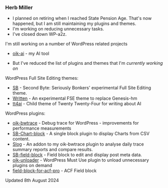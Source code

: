 ### Herb Miller

<!--
**bobbingwide/bobbingwide** is a ✨ _special_ ✨ repository because its `README.md` (this file) appears on your GitHub profile.

Here are some ideas to get you started:

- 🔭 I’m currently working on ...
- 🌱 I’m currently learning ...
- 👯 I’m looking to collaborate on ...
- 🤔 I’m looking for help with ...
- 💬 Ask me about ...
- 📫 How to reach me: ...
- 😄 Pronouns: ...
- ⚡ Fun fact: ...
-->
- I planned on retiring when I reached State Pension Age. That's now happened, but I am still maintaining my plugins and themes. 
- I'm working on reducing unnecessary tasks.
- I've closed down WP-a2z.


I'm still working on a number of WordPress related projects 

- [oik-ai](https://github.com/bobbingwide/oik-ai) - my AI tool

- But I've reduced the list of plugins and themes that I'm _currently working on_

WordPress Full Site Editing themes:

- [SB](https://github.com/bobbingwide/sb) - Second Byte: Seriously Bonkers' experimental Full Site Editing theme.
- [Written](https://github.com/bobbingwide/written) - An experimental FSE theme to replace Genesis-hm
- [tt4ai](https://githib.com/bobbingwide/tt4ai) - Child theme of Twenty Twenty-Four for writing about AI

WordPress plugins:

- [oik-bwtrace](https://github.com/bobbingwide/oik-bwtrace) - Debug trace for WordPress - improvements for performance measurements
- [SB-Chart-block](https://github.com/bobbingwide/sb-chart-block) - A single block plugin to display Charts from CSV content.
- [Slog](https://github.com/bobbingwide/slog) - An addon to my oik-bwtrace plugin to analyse daily trace summary reports and compare results.
- [SB-field-block](https://github.com/bobbingwide/sb-field-block) - Field block to edit and display post meta data.
- [oik-unloader](https://github.com/bobbingwide/oik-unloader) - WordPress Must Use plugin to unload unnecessary plugins on demand
- [field-block-for-acf-pro](https://github.com/bobbingwide/field-block-for-acf-pro) - ACF Field block
 


Updated 8th August 2024
